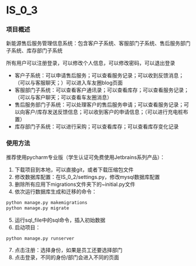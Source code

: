 # IS_0_3
### 项目概述
新能源售后服务管理信息系统：包含客户子系统、客服部门子系统、售后服务部门子系统、库存部门子系统

所有用户可以注册登录，可以修改个人信息，可以修改密码，可以退出登录

* 客户子系统：可以申请售后服务；可以查看服务记录；可以收到反馈消息；（可以与客服聊天；）可以进入车友圈blog页面
* 客服部门子系统：可以查看客户通讯录；可以查看库存；可以查看服务记录；（可以与客户聊天；可以查看车友圈消息）
* 售后服务部门子系统：可以处理客户的售后服务申请；可以查看服务记录；可以向客户/库存发送反馈信息；可以收到客户的申请信息；（可以进行充电桩布置）
* 库存部门子系统：可以进行采购；可以查看库存；可以查看库存变化记录

### 使用方法
推荐使用pycharm专业版（学生认证可免费使用Jetbrains系列产品）：

1. 下载项目到本地，可以直接git，或者下载压缩包文件
2. 修改数据库配置：在IS_0_2/settings.py，修改mysql数据库配置
3. 删除所有应用下migrations文件夹下的~initial.py文件
4. 依次运行数据库生成和迁移的命令：
``` python
python manage.py makemigrations
python manage.py migrate
```
5. 运行sql_file中的sql命令，插入初始数据
6. 启动项目：
``` python
python manage.py runserver
```
7. 点击注册：选择身份，如果是员工还要选择部门
8. 点击登录，不同的身份/部门会进入不同的页面

